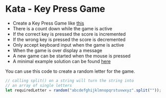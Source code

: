 # Kata - Key Press Game

- Create a Key Press Game like [this](https://editor.p5js.org/CodingBootcampsEu/full/8SFu4OLrz)
- There is a count down while the game is active
- If the correct key is pressed the score is incremented
- If the wrong key is pressed the score is decremented
- Only accept keyboard input when the game is active
- When the game is over display a message
- A new game can be started when the mouse is pressed
- A minimal example solution can be found [here](https://editor.p5js.org/CodingBootcampsEu/sketches/8SFu4OLrz)

You can use this code to create a random letter for the game.

```js
// calling split() on a string will turn the string into
// an array of single letters
let requiredLetter = random("abcdefghijklmnopqrstuvwxyz".split(""));
```

